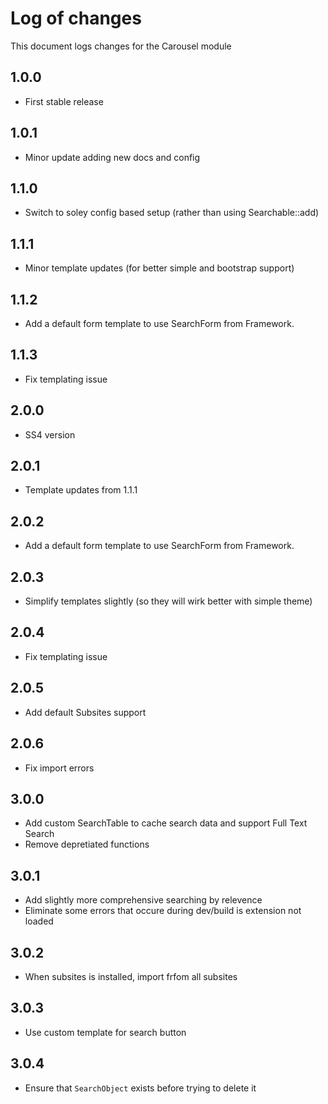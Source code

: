# Log of changes

This document logs changes for the Carousel module

## 1.0.0

* First stable release

## 1.0.1

* Minor update adding new docs and config

## 1.1.0

* Switch to soley config based setup (rather than using Searchable::add)

## 1.1.1

* Minor template updates (for better simple and bootstrap support)

## 1.1.2

* Add a default form template to use SearchForm from Framework.

## 1.1.3

* Fix templating issue

## 2.0.0

* SS4 version

## 2.0.1

* Template updates from 1.1.1

## 2.0.2

* Add a default form template to use SearchForm from Framework.

## 2.0.3

* Simplify templates slightly (so they will wirk better with simple theme)

## 2.0.4

* Fix templating issue

## 2.0.5

* Add default Subsites support

## 2.0.6

* Fix import errors

## 3.0.0

* Add custom SearchTable to cache search data and support Full Text Search
* Remove depretiated functions

## 3.0.1

* Add slightly more comprehensive searching by relevence
* Eliminate some errors that occure during dev/build is extension not loaded

## 3.0.2

* When subsites is installed, import frfom all subsites

## 3.0.3

* Use custom template for search button 

## 3.0.4

* Ensure that `SearchObject` exists before trying to delete it